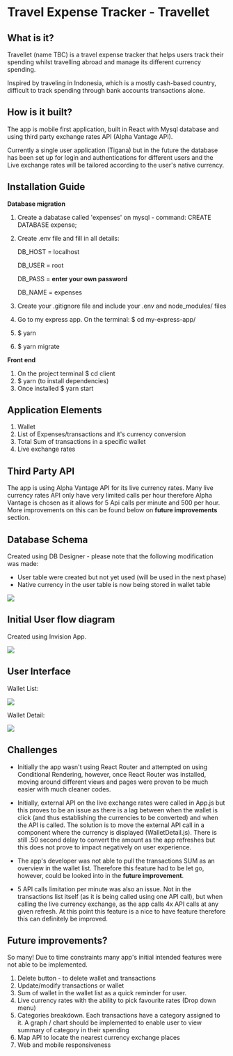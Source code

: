 # Travel Expense Tracker - Travellet

## What is it?

Travellet (name TBC) is a travel expense tracker that helps users track their spending whilst travelling abroad and manage its different currency spending.

Inspired by traveling in Indonesia, which is a mostly cash-based country, difficult to track spending through bank accounts transactions alone.

## How is it built?

The app is mobile first application, built in React with Mysql database and using third party exchange rates API (Alpha Vantage API).

Currently a single user application (Tigana) but in the future the database has been set up for login and authentications for different users and the Live exchange rates will be tailored according to the user's native currency.

## Installation Guide

**Database migration**

1. Create a dabatase called 'expenses' on mysql - command: CREATE DATABASE expense;
2. Create .env file and fill in all details:

   DB_HOST = localhost

   DB_USER = root

   DB_PASS = **enter your own password**

   DB_NAME = expenses

3. Create your .gitignore file and include your .env and node_modules/ files
4. Go to my express app. On the terminal: $ cd my-express-app/
5. $ yarn
6. $ yarn migrate

**Front end**

1. On the project terminal $ cd client
2. $ yarn (to install dependencies)
3. Once installed $ yarn start

## Application Elements

1. Wallet
2. List of Expenses/transactions and it's currency conversion
3. Total Sum of transactions in a specific wallet
4. Live exchange rates

## Third Party API

The app is using Alpha Vantage API for its live currency rates. Many live currency rates API only have very limited calls per hour therefore Alpha Vantage is chosen as it allows for 5 Api calls per minute and 500 per hour. More improvements on this can be found below on **future improvements** section.

## Database Schema

Created using DB Designer - please note that the following modification was made:

- User table were created but not yet used (will be used in the next phase)
- Native currency in the user table is now being stored in wallet table

<img src="images/DB-schema.png">

## Initial User flow diagram

Created using Invision App.

<img src="images/user-flow.png">

## User Interface

Wallet List:

<img src="images/wallet-list.png">

Wallet Detail:

<img src="images/wallet-detail.png">

## Challenges

- Initially the app wasn't using React Router and attempted on using Conditional Rendering, however, once React Router was installed, moving around different views and pages were proven to be much easier with much cleaner codes.

- Initially, external API on the live exchange rates were called in App.js but this proves to be an issue as there is a lag between when the wallet is click (and thus establishing the currencies to be converted) and when the API is called. The solution is to move the external API call in a component where the currency is displayed (WalletDetail.js). There is still .50 second delay to convert the amount as the app refreshes but this does not prove to impact negatively on user experience.

- The app's developer was not able to pull the transactions SUM as an overview in the wallet list. Therefore this feature had to be let go, however, could be looked into in the **future improvement**.

- 5 API calls limitation per minute was also an issue. Not in the transactions list itself (as it is being called using one API call), but when calling the live currency exchange, as the app calls 4x API calls at any given refresh. At this point this feature is a nice to have feature therefore this can definitely be improved.

## Future improvements?

So many! Due to time constraints many app's initial intended features were not able to be implemented.

1. Delete button - to delete wallet and transactions
2. Update/modify transactions or wallet
3. Sum of wallet in the wallet list as a quick reminder for user.
4. Live currency rates with the ability to pick favourite rates (Drop down menu)
5. Categories breakdown. Each transactions have a category assigned to it. A graph / chart should be implemented to enable user to view summary of category in their spending
6. Map API to locate the nearest currency exchange places
7. Web and mobile responsiveness
